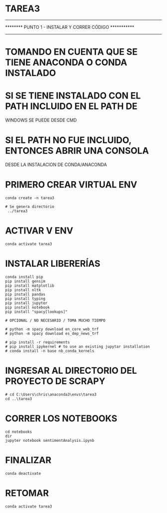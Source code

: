 # TAREA3

*******************************************************
******** PUNTO 1 - INSTALAR Y CORRER CÓDIGO ***********
*******************************************************

# TOMANDO EN CUENTA QUE SE TIENE ANACONDA O CONDA INSTALADO
# SI SE TIENE INSTALADO CON EL PATH INCLUIDO EN EL PATH DE
 WINDOWS SE PUEDE DESDE CMD
# SI EL PATH NO FUE INCLUIDO, ENTONCES ABRIR UNA CONSOLA
 DESDE LA INSTALACION DE CONDA/ANACONDA

# PRIMERO CREAR VIRTUAL ENV

	conda create -n tarea3
	
	# Se genera directorio
	 ../tarea3

# ACTIVAR V ENV

	conda activate tarea3

# INSTALAR LIBERERÍAS 

	conda install pip
	pip install gensim
	pip install matplotlib
	pip install nltk
	pip install pandas
	pip install typing
	pip install jupyter
	pip install notebook
	pip install "spacy[lookups]"

	# OPCIONAL / NO NECESARIO / TOMA MUCHO TIEMPO

	# python -m spacy download en_core_web_trf
	# python -m spacy download es_dep_news_trf

	# pip install -r requirements
	# pip install ipykernel # to use an existing jupytar installation
	# conda install -n base nb_conda_kernels

# INGRESAR AL DIRECTORIO DEL PROYECTO DE SCRAPY

	# cd C:\Users\chris\anaconda3\envs\tarea3
	cd ..\tarea3

# CORRER LOS NOTEBOOKS

	cd notebooks
	dir
	jupyter notebook sentimentAnalysis.ipynb

# FINALIZAR

	conda deactivate

# RETOMAR

	conda activate tarea3
